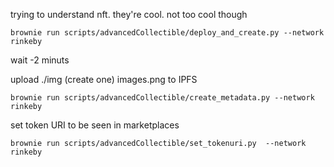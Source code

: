 trying to understand nft. they're cool. not too cool though 


```
brownie run scripts/advancedCollectible/deploy_and_create.py --network rinkeby 
```
wait -2 minuts


upload ./img (create one) images.png to IPFS
```
brownie run scripts/advancedCollectible/create_metadata.py --network rinkeby 
```

set token URI to be seen in marketplaces
```
brownie run scripts/advancedCollectible/set_tokenuri.py  --network rinkeby
```
